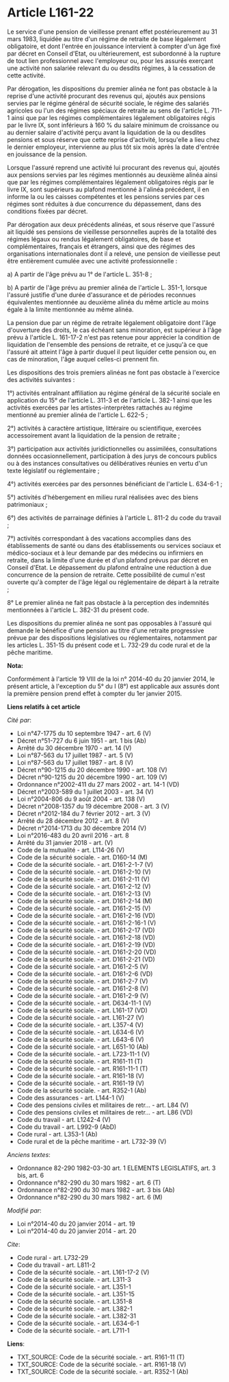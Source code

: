 # Article L161-22

Le service d'une pension de vieillesse prenant effet postérieurement au 31 mars 1983, liquidée au titre d'un régime de
retraite de base légalement obligatoire, et dont l'entrée en jouissance intervient à compter d'un âge fixé par décret en
Conseil d'Etat, ou ultérieurement, est subordonné à la rupture de tout lien professionnel avec l'employeur ou, pour les
assurés exerçant une activité non salariée relevant du ou desdits régimes, à la cessation de cette activité. 

Par dérogation, les dispositions du premier alinéa ne font pas obstacle à la reprise d'une activité procurant des revenus
qui, ajoutés aux pensions servies par le régime général de sécurité sociale, le régime des salariés agricoles ou l'un des
régimes spéciaux de retraite au sens de l'article L. 711-1 ainsi que par les régimes complémentaires légalement obligatoires
régis par le livre IX, sont inférieurs à 160 % du salaire minimum de croissance ou au dernier salaire d'activité perçu avant
la liquidation de la ou desdites pensions et sous réserve que cette reprise d'activité, lorsqu'elle a lieu chez le dernier
employeur, intervienne au plus tôt six mois après la date d'entrée en jouissance de la pension. 

Lorsque l'assuré reprend une activité lui procurant des revenus qui, ajoutés aux pensions servies par les régimes mentionnés
au deuxième alinéa ainsi que par les régimes complémentaires légalement obligatoires régis par le livre IX, sont supérieurs
au plafond mentionné à l'alinéa précédent, il en informe la ou les caisses compétentes et les pensions servies par ces
régimes sont réduites à due concurrence du dépassement, dans des conditions fixées par décret. 

Par dérogation aux deux précédents alinéas, et sous réserve que l'assuré ait liquidé ses pensions de vieillesse personnelles
auprès de la totalité des régimes légaux ou rendus légalement obligatoires, de base et complémentaires, français et
étrangers, ainsi que des régimes des organisations internationales dont il a relevé, une pension de vieillesse peut être
entièrement cumulée avec une activité professionnelle : 

a) A partir de l'âge prévu au 1° de l'article L. 351-8 ; 

b) A partir de l'âge prévu au premier alinéa de l'article L. 351-1, lorsque l'assuré justifie d'une durée d'assurance et de
périodes reconnues équivalentes mentionnée au deuxième alinéa du même article au moins égale à la limite mentionnée au même
alinéa. 

La pension due par un régime de retraite légalement obligatoire dont l'âge d'ouverture des droits, le cas échéant sans
minoration, est supérieur à l'âge prévu à l'article L. 161-17-2 n'est pas retenue pour apprécier la condition de liquidation
de l'ensemble des pensions de retraite, et ce jusqu'à ce que l'assuré ait atteint l'âge à partir duquel il peut liquider
cette pension ou, en cas de minoration, l'âge auquel celles-ci prennent fin. 

Les dispositions des trois premiers alinéas ne font pas obstacle à l'exercice des activités suivantes : 

1°) activités entraînant affiliation au régime général de la sécurité sociale en application du 15° de l'article L. 311-3 et
de l'article L. 382-1 ainsi que les activités exercées par les artistes-interprètes rattachés au régime mentionné au premier
alinéa de l'article L. 622-5 ; 

2°) activités à caractère artistique, littéraire ou scientifique, exercées accessoirement avant la liquidation de la pension
de retraite ; 

3°) participation aux activités juridictionnelles ou assimilées, consultations données occasionnellement, participation à des
jurys de concours publics ou à des instances consultatives ou délibératives réunies en vertu d'un texte législatif ou
réglementaire ; 

4°) activités exercées par des personnes bénéficiant de l'article L. 634-6-1 ; 

5°) activités d'hébergement en milieu rural réalisées avec des biens patrimoniaux ; 

6°) des activités de parrainage définies à l'article L. 811-2 du code du travail ; 

7°) activités correspondant à des vacations accomplies dans des établissements de santé ou dans des établissements ou
services sociaux et médico-sociaux et à leur demande par des médecins ou infirmiers en retraite, dans la limite d'une durée
et d'un plafond prévus par décret en Conseil d'Etat. Le dépassement du plafond entraîne une réduction à due concurrence de la
pension de retraite. Cette possibilité de cumul n'est ouverte qu'à compter de l'âge légal ou réglementaire de départ à la
retraite ; 

8° Le premier alinéa ne fait pas obstacle à la perception des indemnités mentionnées à l'article L. 382-31 du présent code. 

Les dispositions du premier alinéa ne sont pas opposables à l'assuré qui demande le bénéfice d'une pension au titre d'une
retraite progressive prévue par des dispositions législatives ou réglementaires, notamment par les articles L. 351-15 du
présent code et L. 732-29 du code rural et de la pêche maritime.

**Nota:**

Conformément à l'article 19 VIII de la loi n° 2014-40 du 20 janvier 2014, le présent article, à l'exception du 5° du I (8°)
est applicable aux assurés dont la première pension prend effet à compter du 1er janvier 2015.

**Liens relatifs à cet article**

_Cité par_:

  - Loi n°47-1775 du 10 septembre 1947 - art. 6 (V)
  - Décret n°51-727 du 6 juin 1951 - art. 1 bis (Ab)
  - Arrêté du 30 décembre 1970 - art. 14 (V)
  - Loi n°87-563 du 17 juillet 1987 - art. 5 (V)
  - Loi n°87-563 du 17 juillet 1987 - art. 8 (V)
  - Décret n°90-1215 du 20 décembre 1990 - art. 108 (V)
  - Décret n°90-1215 du 20 décembre 1990 - art. 109 (V)
  - Ordonnance n°2002-411 du 27 mars 2002 - art. 14-1 (VD)
  - Décret n°2003-589 du 1 juillet 2003 - art. 34 (V)
  - Loi n°2004-806 du 9 août 2004 - art. 138 (V)
  - Décret n°2008-1357 du 19 décembre 2008 - art. 3 (V)
  - Décret n°2012-184 du 7 février 2012 - art. 3 (V)
  - Arrêté du 28 décembre 2012 - art. 8 (V)
  - Décret n°2014-1713 du 30 décembre 2014 (V)
  - Loi n°2016-483 du 20 avril 2016 - art. 8
  - Arrêté du 31 janvier 2018 - art. (V)
  - Code de la mutualité - art. L114-26 (V)
  - Code de la sécurité sociale. - art. D160-14 (M)
  - Code de la sécurité sociale. - art. D161-2-1-7 (V)
  - Code de la sécurité sociale. - art. D161-2-10 (V)
  - Code de la sécurité sociale. - art. D161-2-11 (V)
  - Code de la sécurité sociale. - art. D161-2-12 (V)
  - Code de la sécurité sociale. - art. D161-2-13 (V)
  - Code de la sécurité sociale. - art. D161-2-14 (M)
  - Code de la sécurité sociale. - art. D161-2-15 (V)
  - Code de la sécurité sociale. - art. D161-2-16 (VD)
  - Code de la sécurité sociale. - art. D161-2-16-1 (V)
  - Code de la sécurité sociale. - art. D161-2-17 (VD)
  - Code de la sécurité sociale. - art. D161-2-18 (VD)
  - Code de la sécurité sociale. - art. D161-2-19 (VD)
  - Code de la sécurité sociale. - art. D161-2-20 (VD)
  - Code de la sécurité sociale. - art. D161-2-21 (VD)
  - Code de la sécurité sociale. - art. D161-2-5 (V)
  - Code de la sécurité sociale. - art. D161-2-6 (VD)
  - Code de la sécurité sociale. - art. D161-2-7 (V)
  - Code de la sécurité sociale. - art. D161-2-8 (V)
  - Code de la sécurité sociale. - art. D161-2-9 (V)
  - Code de la sécurité sociale. - art. D634-11-1 (V)
  - Code de la sécurité sociale. - art. L161-17 (VD)
  - Code de la sécurité sociale. - art. L161-27 (V)
  - Code de la sécurité sociale. - art. L357-4 (V)
  - Code de la sécurité sociale. - art. L634-6 (V)
  - Code de la sécurité sociale. - art. L643-6 (V)
  - Code de la sécurité sociale. - art. L651-10 (Ab)
  - Code de la sécurité sociale. - art. L723-11-1 (V)
  - Code de la sécurité sociale. - art. R161-11 (T)
  - Code de la sécurité sociale. - art. R161-11-1 (T)
  - Code de la sécurité sociale. - art. R161-18 (V)
  - Code de la sécurité sociale. - art. R161-19 (V)
  - Code de la sécurité sociale. - art. R352-1 (Ab)
  - Code des assurances - art. L144-1 (V)
  - Code des pensions civiles et militaires de retr... - art. L84 (V)
  - Code des pensions civiles et militaires de retr... - art. L86 (VD)
  - Code du travail - art. L1242-4 (V)
  - Code du travail - art. L992-9 (AbD)
  - Code rural - art. L353-1 (Ab)
  - Code rural et de la pêche maritime - art. L732-39 (V)

_Anciens textes_:

  - Ordonnance 82-290 1982-03-30 art. 1 ELEMENTS LEGISLATIFS, art. 3 bis, art. 6
  - Ordonnance n°82-290 du 30 mars 1982 - art. 6 (T)
  - Ordonnance n°82-290 du 30 mars 1982 - art. 3 bis (Ab)
  - Ordonnance n°82-290 du 30 mars 1982 - art. 6 (M)

_Modifié par_:

  - Loi n°2014-40 du 20 janvier 2014 - art. 19
  - Loi n°2014-40 du 20 janvier 2014 - art. 20

_Cite_:

  - Code rural - art. L732-29
  - Code du travail - art. L811-2
  - Code de la sécurité sociale. - art. L161-17-2 (V)
  - Code de la sécurité sociale. - art. L311-3
  - Code de la sécurité sociale. - art. L351-1
  - Code de la sécurité sociale. - art. L351-15
  - Code de la sécurité sociale. - art. L351-8
  - Code de la sécurité sociale. - art. L382-1
  - Code de la sécurité sociale. - art. L382-31
  - Code de la sécurité sociale. - art. L634-6-1
  - Code de la sécurité sociale. - art. L711-1

**Liens**:

  - TXT_SOURCE: Code de la sécurité sociale. - art. R161-11 (T)
  - TXT_SOURCE: Code de la sécurité sociale. - art. R161-18 (V)
  - TXT_SOURCE: Code de la sécurité sociale. - art. R352-1 (Ab)
